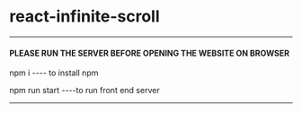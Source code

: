# react-infinite-scroll
**************************************************************************

####   PLEASE RUN THE SERVER BEFORE OPENING THE WEBSITE ON BROWSER  ####
npm i ---- to install npm

npm run start ----to run front end server
***************************************************************************
